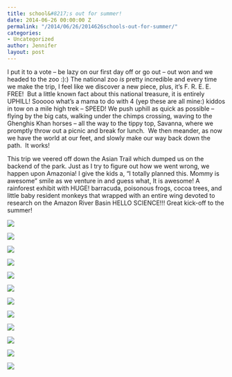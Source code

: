 ```yaml
---
title: school&#8217;s out for summer!
date: 2014-06-26 00:00:00 Z
permalink: "/2014/06/26/2014626schools-out-for-summer/"
categories:
- Uncategorized
author: Jennifer
layout: post
---
```


I put it to a vote &#8211; be lazy on our first day off or go out &#8211; out won and we headed to the zoo :):) The national zoo _is_ pretty incredible and every time we make the trip, I feel like we discover a new piece, plus, it&#8217;s F. R. E. E. FREE! &nbsp;But a little known fact about this national treasure, it is entirely UPHILL! Sooooo what&#8217;s a mama to do with 4 (yep these are all mine:) kiddos in tow on a mile high trek &#8211; SPEED! We push uphill as quick as possible &#8211; flying by the big cats, walking under the chimps crossing, waving to the Ghenghis Khan horses &#8211; all the way to the tippy top, Savanna, where we promptly throw out a picnic and break for lunch. &nbsp;We then meander, as now we have the world at our feet, and slowly make our way back down the path. &nbsp;It works!

This trip we veered off down the Asian Trail which dumped us on the backend of the park. Just as I try to figure out how we went wrong, we happen upon Amazonia! I give the kids a, &#8220;I totally planned this. Mommy is awesome&#8221; smile as we venture in and guess what, It is awesome! A rainforest exhibit with HUGE! barracuda, poisonous frogs, cocoa trees, and little baby resident monkeys that wrapped with an entire wing devoted to research on the Amazon River Basin HELLO SCIENCE!!! Great kick-off to the summer!&nbsp;

<div class="image-gallery-wrapper">
  <p>
    <img src="/assets/images/schooland-8217-s-out-for-summer/2014-06-26+12.45.38.jpg" />
  </p>

  <p>
    <img src="/assets/images/schooland-8217-s-out-for-summer/2014-06-26+10.25.13.jpg" />
  </p>

  <p>
    <img src="/assets/images/schooland-8217-s-out-for-summer/2014-06-26+10.26.19.jpg" />
  </p>

  <p>
    <img src="/assets/images/schooland-8217-s-out-for-summer/2014-06-26+10.53.34.jpg" />
  </p>

  <p>
    <img src="/assets/images/schooland-8217-s-out-for-summer/2014-06-26+11.56.56.jpg" />
  </p>

  <p>
    <img src="/assets/images/schooland-8217-s-out-for-summer/2014-06-26+12.58.56.jpg" />
  </p>

  <p>
    <img src="/assets/images/schooland-8217-s-out-for-summer/2014-06-26+12.44.01.jpg" />
  </p>

  <p>
    <img src="/assets/images/schooland-8217-s-out-for-summer/2014-06-26+12.57.21.jpg" />
  </p>

  <p>
    <img src="/assets/images/schooland-8217-s-out-for-summer/2014-06-26+13.03.00.jpg" />
  </p>

  <p>
    <img src="/assets/images/schooland-8217-s-out-for-summer/2014-06-26+12.45.29.jpg" />
  </p>

  <p>
    <img src="/assets/images/schooland-8217-s-out-for-summer/2014-06-26+13.01.25.jpg" />
  </p>

  <p>
    <img src="/assets/images/schooland-8217-s-out-for-summer/2014-06-26+12.57.21.jpg" />
  </p>
</div>
